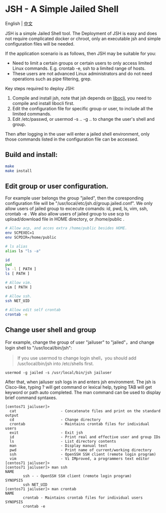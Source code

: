 # JSH - A Simple Jailed Shell
English | [中文](README.zh_CN.md)

JSH is a simple Jailed Shell tool. 
The Deployment of JSH is easy and does not require complicated docker or chroot, only an executable jsh and simple configuration files will be needed.

If the application scenario is as follows, then JSH may be suitable for you:
- Need to limit a certain groups or certain users to only access limited Linux commands. E.g. crontab -e, ssh to a limited range of hosts.
- These users are not advanced Linux administrators and do not need operations such as pipe filtering, grep.

Key steps required to deploy JSH:
1. Compile and install jsh, note that jsh depends on [libocli](https://github.com/diggerwoo/libocli), you need to compile and install libocli first.
2. Edit the configuration file for specific group or user, to include all the limited commands.
3. Edit /etc/passwd, or usermod -s .. -g .. to change the user's shell and group.

Then after logging in the user will enter a jailed shell environment, only those commands listed in the configuration file can be accessed.


## Build and install:
```sh
make
make install
```

## Edit group or user configuration.

For example user belongs the group "jailed", then the coresponding configuration file will be "/usr/local/etc/jsh.d/group.jailed.conf".
We only allow users of jailed group to excecute comands: id, pwd, ls, vim, ssh, crontab -e .
We also allow users of jailed group to use scp to upload/download file in HOME directory, or /home/public .
```sh
# Allow acp, and acces extra /home/public besides HOME.
env SCPEXEC=1
env SCPDIR=/home/public

# ls alias
alias ls "ls -a"

id
pwd
ls -l [ PATH ]
ls [ PATH ]

# Allow vim.
vim [ PATH ]

# Allow ssh.
ssh NET_UID

# Allow edit self crontab
crontab -e
```

## Change user shell and group

For example, change the group of user "jailuser" to "jailed"，and change login shell to "/usr/local/bin/jsh":
> If you use usermod to change login shell，you should add /usr/local/bin/jsh into /etc/shells first.
```
usermod -g jailed -s /usr/local/bin/jsh jailuser
```
After that, when jailuser ssh logs in and enters jsh environment. 
The jsh is Cisco-like, typing ? will get command or lexical help, typing TAB will get keyword or path auto completed.
The man command can be used to display brief command syntaxes.

```
[centos71 jailuser]>
  cat                    - Concatenate files and print on the standard output
  cd                     - Change directory
  crontab                - Maintains crontab files for individual users
  exit                   - Exit jsh
  id                     - Print real and effective user and group IDs
  ls                     - List directory contents
  man                    - Display manual text
  pwd                    - Print name of current/working directory
  ssh                    - OpenSSH SSH client (remote login program)
  vim                    - Vi IMproved, a programmers text editor
[centos71 jailuser]>
[centos71 jailuser]> man ssh
NAME
        ssh - - OpenSSH SSH client (remote login program)
SYNOPSIS
        ssh NET_UID
[centos71 jailuser]> man crontab
NAME
        crontab - Maintains crontab files for individual users
SYNOPSIS
        crontab -e
```

